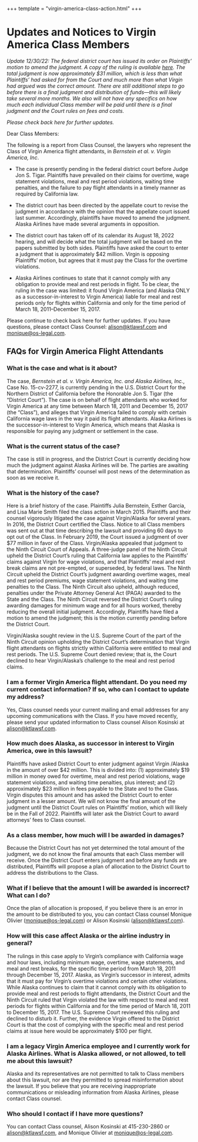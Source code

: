 +++
template = "virgin-america-class-action.html"
+++
# Updates and Notices to Virgin America Class Members

_Update 12/30/22:  The federal district court has issued its order on Plaintiffs’ motion to amend the judgment.  A copy of the ruling is available [here](documents/bernstein-v-virgin-america-order-motion-to-amend-judgment.pdf).  The total judgment is now approximately $31 million, which is less than what Plaintiffs’ had asked for from the Court and much more than what Virgin had argued was the correct amount.  There are still additional steps to go before there is a final judgment and distribution of funds—this will likely take several more months.  We also will not have any specifics on how much each individual Class member will be paid until there is a final judgment and the Court rules on fees and costs._

_Please check back here for further updates._

Dear Class Members:

The following is a report from Class Counsel, the lawyers who represent the Class of Virgin America flight attendants, in _Bernstein et al. v. Virgin America, Inc_.

* The case is presently pending in the federal district court before Judge Jon S. Tigar.  Plaintiffs have prevailed on their claims for overtime, wage statement violations, meal and rest period violations, waiting time penalties, and the failure to pay flight attendants in a timely manner as required by California law.

* The district court has been directed by the appellate court to revise the judgment in accordance with the opinion that the appellate court issued last summer.  Accordingly, plaintiffs have moved to amend the judgment.  Alaska Airlines have made several arguments in opposition.

* The district court has taken off of its calendar its August 18, 2022 hearing, and will decide what the total judgment will be based on the papers submitted by both sides.  Plaintiffs have asked the court to enter a judgment that is approximately $42 million.  Virgin is opposing Plaintiffs’ motion, but agrees that it must pay the Class for the overtime violations.

* Alaska Airlines continues to state that it cannot comply with any obligation to provide meal and rest periods in flight.  To be clear, the ruling in the case was limited: it found Virgin America (and Alaska ONLY as a successor-in-interest to Virgin America) liable for meal and rest periods only for flights within California and only for the time period of March 18, 2011–December 15, 2017.

Please continue to check back here for further updates.  If you have questions, please contact Class Counsel: [alison@ktlawsf.com](mailto:alison@ktlawsf.com) and [monique@os-legal.com](mailto:monique@os-legal.com).

## FAQs for Virgin America Flight Attendants

### What is the case and what is it about?

The case, _Bernstein et al. v. Virgin America, Inc. and Alaska Airlines, Inc._, Case No. 15-cv-2277, is currently pending in the U.S. District Court for the Northern District of California before the Honorable Jon S. Tigar (the “District Court”).  The case is on behalf of flight attendants who worked for Virgin America at any time between March 18, 2011 and December 15, 2017 (the “Class”), and alleges that Virgin America failed to comply with certain California wage laws in the way it paid its flight attendants.  Alaska Airlines is the successor-in-interest to Virgin America, which means that Alaska is responsible for paying any judgment or settlement in the case.

### What is the current status of the case?

The case is still in progress, and the District Court is currently deciding how much the judgment against Alaska Airlines will be.  The parties are awaiting that determination.  Plaintiffs’ counsel will post news of the determination as soon as we receive it.

### What is the history of the case?

Here is a brief history of the case.  Plaintiffs Julia Bernstein, Esther Garcia, and Lisa Marie Smith filed the class action in March 2015.  Plaintiffs and their counsel vigorously litigated the case against Virgin/Alaska for several years.  In 2016, the District Court certified the Class.  Notice to all Class members was sent out at that time describing the lawsuit and providing 60 days to opt out of the Class.  In February 2019, the Court issued a judgment of over $77 million in favor of the Class.  Virgin/Alaska appealed that judgment to the Ninth Circuit Court of Appeals. A three-judge panel of the Ninth Circuit upheld the District Court’s ruling that California law applies to the Plaintiffs’ claims against Virgin for wage violations, and that Plaintiffs’ meal and rest break claims are not pre-empted, or superseded, by federal laws.  The Ninth Circuit upheld the District Court’s judgment awarding overtime wages, meal and rest period premiums, wage statement violations, and waiting time penalties to the Class.  The Ninth Circuit also upheld, although reduced, penalties under the Private Attorney General Act (PAGA) awarded to the State and the Class.  The Ninth Circuit reversed the District Court’s ruling awarding damages for minimum wage and for all hours worked, thereby reducing the overall initial judgment.  Accordingly, Plaintiffs have filed a motion to amend the judgment; this is the motion currently pending before the District Court.

Virgin/Alaska sought review in the U.S. Supreme Court of the part of the Ninth Circuit opinion upholding the District Court’s determination that Virgin flight attendants on flights strictly within California were entitled to meal and rest periods.  The U.S. Supreme Court denied review; that is, the Court declined to hear Virgin/Alaska’s challenge to the meal and rest period claims.

### I am a former Virgin America flight attendant.  Do you need my current contact information?  If so, who can I contact to update my address?

Yes, Class counsel needs your current mailing and email addresses for any upcoming communications with the Class.  If you have moved recently, please send your updated information to Class counsel Alison Kosinski at [alison@ktlawsf.com](mailto:alison@ktlawsf.com).

### How much does Alaska, as successor in interest to Virgin America, owe in this lawsuit?

Plaintiffs have asked District Court to enter judgment against Virgin /Alaska in the amount of over $42 million.  This is divided into:  (1) approximately $19 million in money owed for overtime, meal and rest period violations, wage statement violations, and waiting time penalties, plus interest; and (2) approximately $23 million in fees payable to the State and to the Class.  Virgin disputes this amount and has asked the District Court to enter judgment in a lesser amount.  We will not know the final amount of the judgment until the District Court rules on Plaintiffs’ motion, which will likely be in the Fall of 2022. Plaintiffs will later ask the District Court to award attorneys’ fees to Class counsel.

### As a class member, how much will I be awarded in damages?

Because the District Court has not yet determined the total amount of the judgment, we do not know the final amounts that each Class member will receive.  Once the District Court enters judgment and before any funds are distributed, Plaintiffs will propose a plan of allocation to the District Court to address the distributions to the Class.

### What if I believe that the amount I will be awarded is incorrect?  What can I do?

Once the plan of allocation is proposed, if you believe there is an error in the amount to be distributed to you, you can contact Class counsel Monique Olivier ([monique@os-legal.com](mailto:monique@os-legal.com)) or Alison Kosinski ([alison@ktlawsf.com](mailto:alison@ktlawsf.com)).

### How will this case affect Alaska or the airline industry in general?

The rulings in this case apply to Virgin’s compliance with California wage and hour laws, including minimum wage, overtime, wage statements, and meal and rest breaks, for the specific time period from March 18, 2011 through December 15, 2017.  Alaska, as Virgin’s successor in interest, admits that it must pay for Virgin’s overtime violations and certain other violations.  While Alaska continues to claim that it cannot comply with its obligation to provide meal and rest periods to flight attendants, the District Court and the Ninth Circuit ruled that Virgin violated the law with respect to meal and rest periods for flights within California and for the time period of March 18, 2011 to December 15, 2017.  The U.S. Supreme Court reviewed this ruling and declined to disturb it.  Further, the evidence Virgin offered to the District Court is that the cost of complying with the specific meal and rest period claims at issue here would be approximately $100 per flight.

### I am a legacy Virgin America employee and I currently work for Alaska Airlines.  What is Alaska allowed, or not allowed, to tell me about this lawsuit?

Alaska and its representatives are not permitted to talk to Class members about this lawsuit, nor are they permitted to spread misinformation about the lawsuit.  If you believe that you are receiving inappropriate communications or misleading information from Alaska Airlines, please contact Class counsel.

### Who should I contact if I have more questions?

You can contact Class counsel, Alison Kosinski at 415-230-2860 or [alison@ktlawsf.com](mailto:alison@ktlawsf.com), and Monique Olivier at [monique@os-legal.com](mailto:monique@os-legal.com).

